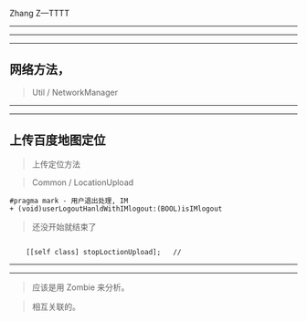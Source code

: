
Zhang Z—TTTT



<hr>



<hr>



<hr>



## 网络方法，

> Util / NetworkManager

>



<hr>



<hr>




## 上传百度地图定位


> 上传定位方法


> Common  /   LocationUpload


```
#pragma mark - 用户退出处理, IM
+ (void)userLogoutHanldWithIMlogout:(BOOL)isIMlogout

```

> 还没开始就结束了

```

    [[self class] stopLoctionUpload];   //

```



<hr>



<hr>




> 应该是用 Zombie 来分析。

> 相互关联的。
